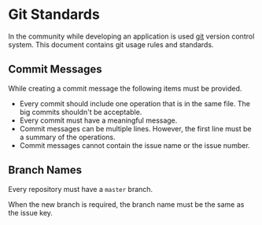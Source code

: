 # Git Standards

In the community while developing an application is used [git](https://git-scm.com/) version control system. This document contains git usage rules and standards.

## Commit Messages

While creating a commit message the following items must be provided.

- Every commit should include one operation that is in the same file. The big commits shouldn't be acceptable.
- Every commit must have a meaningful message.
- Commit messages can be multiple lines. However, the first line must be a summary of the operations.
- Commit messages cannot contain the issue name or the issue number.

## Branch Names

Every repository must have a `master` branch.

When the new branch is required, the branch name must be the same as the issue key.
